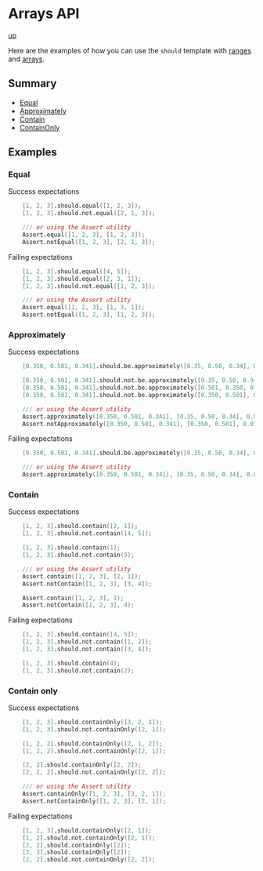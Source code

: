 # Arrays API

[up](../README.md)

Here are the examples of how you can use the `should` template with [ranges](http://dlang.org/phobos/std_range.html) and [arrays](https://dlang.org/spec/arrays.html).

## Summary

- [Equal](#equal)
- [Approximately](#approximately)
- [Contain](#contain)
- [ContainOnly](#containOnly)

## Examples

### Equal

Success expectations
```D
    [1, 2, 3].should.equal([1, 2, 3]);
    [1, 2, 3].should.not.equal([2, 1, 3]);

    /// or using the Assert utility
    Assert.equal([1, 2, 3], [1, 2, 3]);
    Assert.notEqual([1, 2, 3], [2, 1, 3]);
```

Failing expectations
```D
    [1, 2, 3].should.equal([4, 5]);
    [1, 2, 3].should.equal([2, 3, 1]);
    [1, 2, 3].should.not.equal([1, 2, 3]);

    /// or using the Assert utility
    Assert.equal([1, 2, 3], [1, 3, 1]);
    Assert.notEqual([1, 2, 3], [1, 2, 3]);
```

### Approximately

Success expectations
```D
    [0.350, 0.501, 0.341].should.be.approximately([0.35, 0.50, 0.34], 0.01);

    [0.350, 0.501, 0.341].should.not.be.approximately([0.35, 0.50, 0.34], 0.00001);
    [0.350, 0.501, 0.341].should.not.be.approximately([0.501, 0.350, 0.341], 0.001);
    [0.350, 0.501, 0.341].should.not.be.approximately([0.350, 0.501], 0.001);

    /// or using the Assert utility
    Assert.approximately([0.350, 0.501, 0.341], [0.35, 0.50, 0.34], 0.01);
    Assert.notApproximately([0.350, 0.501, 0.341], [0.350, 0.501], 0.01);
```

Failing expectations
```D
    [0.350, 0.501, 0.341].should.be.approximately([0.35, 0.50, 0.34], 0.0001);

    /// or using the Assert utility
    Assert.approximately([0.350, 0.501, 0.341], [0.35, 0.50, 0.34], 0.0001);
```

### Contain

Success expectations
```D
    [1, 2, 3].should.contain([2, 1]);
    [1, 2, 3].should.not.contain([4, 5]);

    [1, 2, 3].should.contain(1);
    [1, 2, 3].should.not.contain(5);

    /// or using the Assert utility
    Assert.contain([1, 2, 3], [2, 1]);
    Assert.notContain([1, 2, 3], [3, 4]);

    Assert.contain([1, 2, 3], 1);
    Assert.notContain([1, 2, 3], 4);
```

Failing expectations
```D
    [1, 2, 3].should.contain([4, 5]);
    [1, 2, 3].should.not.contain([1, 2]);
    [1, 2, 3].should.not.contain([3, 4]);

    [1, 2, 3].should.contain(4);
    [1, 2, 3].should.not.contain(2);
```

### Contain only

Success expectations
```D
    [1, 2, 3].should.containOnly([3, 2, 1]);
    [1, 2, 3].should.not.containOnly([2, 1]);

    [1, 2, 2].should.containOnly([2, 1, 2]);
    [1, 2, 2].should.not.containOnly([2, 1]);

    [2, 2].should.containOnly([2, 2]);
    [2, 2, 2].should.not.containOnly([2, 2]);

    /// or using the Assert utility
    Assert.containOnly([1, 2, 3], [3, 2, 1]);
    Assert.notContainOnly([1, 2, 3], [2, 1]);
```

Failing expectations
```D
    [1, 2, 3].should.containOnly([2, 1]);
    [1, 2].should.not.containOnly([2, 1]);
    [2, 2].should.containOnly([2]);
    [3, 3].should.containOnly([2]);
    [2, 2].should.not.containOnly([2, 2]);
```
